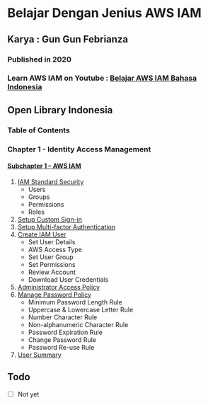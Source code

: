 # Belajar Dengan Jenius AWS IAM
## Karya : Gun Gun Febrianza
### Published in 2020
### Learn AWS IAM on Youtube : [Belajar AWS IAM Bahasa Indonesia](https://www.youtube.com/watch?v=WhO6kJfYeMU)

## Open Library Indonesia

### Table of Contents

### Chapter 1 - Identity Access Management

#### [Subchapter 1 – AWS IAM](https://github.com/gungunfebrianza/Belajar-Dengan-Jenius-AWS-IAM/blob/master/subchapter1/subchapter1.md)

1. [IAM Standard Security](https://github.com/gungunfebrianza/Belajar-Dengan-Jenius-AWS-IAM/blob/master/subchapter1/1.IAM%20Standard%20Security.md)
   - Users
   - Groups
   - Permissions
   - Roles
2. [Setup Custom Sign-in](https://github.com/gungunfebrianza/Belajar-Dengan-Jenius-AWS-IAM/blob/master/subchapter1/2.Setup%20Custom%20Sign-in.md)
3. [Setup Multi-factor Authentication](https://github.com/gungunfebrianza/Belajar-Dengan-Jenius-AWS-IAM/blob/master/subchapter1/3.Setup%20MFA.md)
4. [Create IAM User](https://github.com/gungunfebrianza/Belajar-Dengan-Jenius-AWS-IAM/blob/master/subchapter1/4.Create%20IAM%20User.md)
   - Set User Details
   - AWS Access Type
   - Set User Group
   - Set Permissions
   - Review Account
   - Download User Credentials
5. [Administrator Access Policy](https://github.com/gungunfebrianza/Belajar-Dengan-Jenius-AWS-IAM/blob/master/subchapter1/5.Administrator%20Access%20Policy.md) 
6. [Manage Password Policy](https://github.com/gungunfebrianza/Belajar-Dengan-Jenius-AWS-IAM/blob/master/subchapter1/6.Manage%20Password%20Policy.md) 
   - Minimum Password Length Rule
   - Uppercase & Lowercase Letter Rule
   - Number Character Rule
   - Non-alphanumeric Character Rule
   - Password Expiration Rule
   - Change Password Rule
   - Password Re-use Rule
7. [User Summary](https://github.com/gungunfebrianza/Belajar-Dengan-Jenius-AWS-IAM/blob/master/subchapter1/5.Administrator%20Access%20Policy.md) 


## Todo
- [ ] Not yet
